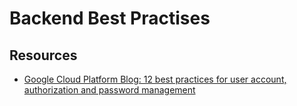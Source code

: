 # Backend Best Practises

## Resources

- [Google Cloud Platform Blog: 12 best practices for user account, authorization and password management](https://cloud.google.com/blog/products/gcp/12-best-practices-for-user-account/)

